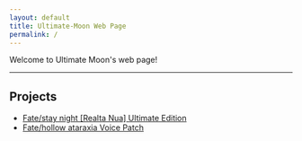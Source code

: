 ```yaml
---
layout: default
title: Ultimate-Moon Web Page
permalink: /
---
```


Welcome to Ultimate Moon's web page!

<hr />

## Projects

* [Fate/stay night \[Realta Nua\] Ultimate Edition](https://ultimate-moon.github.io/fate/)  
* [Fate/hollow ataraxia Voice Patch](https://ultimate-moon.github.io/fhat/)  
